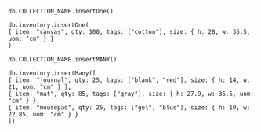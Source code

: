    


```db.COLLECTION_NAME.insertOne()```

    db.inventory.insertOne(
    { item: "canvas", qty: 100, tags: ["cotton"], size: { h: 28, w: 35.5, uom: "cm" } }
    )

```db.COLLECTION_NAME.insertMANY()```

    db.inventory.insertMany([
    { item: "journal", qty: 25, tags: ["blank", "red"], size: { h: 14, w: 21, uom: "cm" } },
    { item: "mat", qty: 85, tags: ["gray"], size: { h: 27.9, w: 35.5, uom: "cm" } },
    { item: "mousepad", qty: 25, tags: ["gel", "blue"], size: { h: 19, w: 22.85, uom: "cm" } }
    ])

    